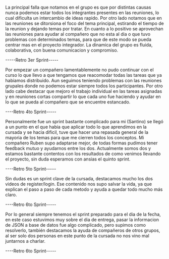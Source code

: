 La principal falla que notamos en el grupo es que por distintas causas nunca podemos estar todos los integrantes presentes en las reuniones, lo cual dificulta un intercambio de ideas rapido.
Por otro lado notamos que en las reuniones se ditorsiona el foco del tema principal, estirando el tiempo de la reunion y dejando temas por tratar.
En cuanto a lo positivo se aprovechan las reuniones para ayudar al compañero que no esta al dia o que tuvo problemas con determinados temas, para que de este modo se pueda centrar mas en el proyecto integrador.
La dinamica del grupo es fluida, colaborativa, con buena comunicacion y compromiso.

-----Retro 3er Sprint-----

Por empezar un compañero lamentablemente no pudo continuar con el curso lo que llevo a que tengamos que reacomodar todas las tareas que ya habiamos distribuido.
Aun seguimos teniendo problemas con las reuniones grupales donde no podemos estar siempre todos los participantes.
Por otro lado cabe destacar que mejoro el trabajo individual en las tareas asignadas y en reuniones cortas compartir lo que cada uno fue haciendo y ayudar en lo que se pueda al compañero que se encuentre estancado.



----Retro 4to Sprint-----

Personalmente fue un sprint bastante complicado para mi (Santino) se llegó a un punto en el que habia que aplicar todo lo que aprendimos en la cursada y se hacia dificil, tuve que hacer una repasada general de la mayoria de los temas para que me cierren todos los conceptos.
Mi compañero Ruben supo adaptarse mejor, de todas formas pudimos tener feedback mutuo y ayudarnos entre los dos. Actualmente somos dos y estamos bastante contentos con los resultados de como venimos llevando el proyecto, sin duda esperamos con ansias el quinto sprint. 
  

----Retro 5to Sprint-----

Sin dudas es un sprint clave de la cursada, destacamos mucho los dos videos de register/login. Ese contenido nos supo salvar la vida, ya que explican el paso a paso de cada metodo y ayuda a quedar todo mucho más claro.



----Retro 6to Sprint-----

Por lo general siempre tenemos el sprint preparado para el dia de la fecha, en este caso estuvimos muy sobre el dia de entrega, pasar la informacion de JSON a base de datos fue algo complicado, pero supimos como resolverlo, también destacamos la ayuda de compañeros de otros grupos, al ser solo dos personas en este punto de la cursada no nos vino mal juntarnos a charlar. 

----Retro 6to Sprint-----